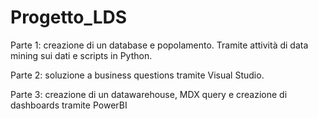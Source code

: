 # Progetto_LDS
Parte 1: creazione di un database e popolamento. Tramite attività di data mining sui dati e scripts in Python.

Parte 2: soluzione a business questions tramite Visual Studio.

Parte 3: creazione di un datawarehouse, MDX query e creazione di dashboards tramite PowerBI
